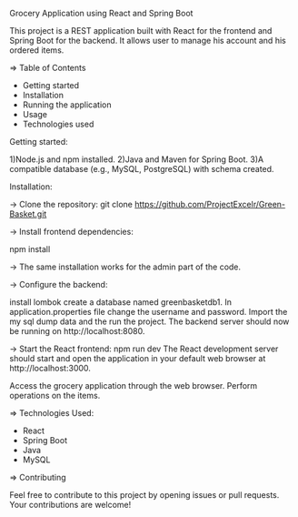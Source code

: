 Grocery Application using React and Spring Boot

This project is a REST application built with React for the frontend and Spring Boot for the backend. It allows user to manage his account and his ordered items.

=> Table of Contents

- Getting started
- Installation
- Running the application
- Usage
- Technologies used

Getting started: 

1)Node.js and npm installed. 
2)Java and Maven for Spring Boot. 
3)A compatible database (e.g., MySQL, PostgreSQL) with schema created.

Installation: 

-> Clone the repository: git clone https://github.com/ProjectExcelr/Green-Basket.git

-> Install frontend dependencies: 

   npm install

-> The same installation works for the admin part of the code.

-> Configure the backend: 

  install lombok create a database named greenbasketdb1.
  In application.properties file change the username and password.
  Import the my sql dump data and the run the project.
  The backend server should now be running on http://localhost:8080.

-> Start the React frontend: 
npm run dev The React development server should start and open the application in your default web browser at http://localhost:3000.

Access the grocery application through the web browser. Perform operations on the items.

=> Technologies Used:
  - React
   - Spring Boot
   - Java
   - MySQL


=> Contributing

   Feel free to contribute to this project by opening issues or pull requests. Your contributions are welcome!

